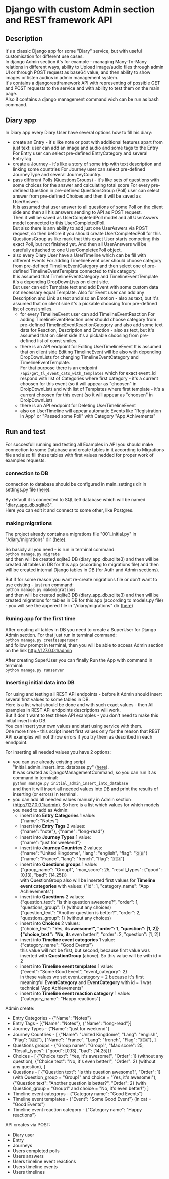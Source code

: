 # Django with custom Admin section and REST framework API

## Description
It's a classic Django app for some "Diary" service, but with useful customisation for different use cases.  
In django Admin section it's for example - managing Many-To-Many relations in different ways, ability to Upload image/audio files through admin UI or through POST request as base64 value, and then ability to show images or listen audios in admin management system.  
It's contains a djangorestframework API with representing of possible GET and POST requests to the service and with ability to test them on the main page.  
Also it contains a django management command wich can be run as bash command.  

## Diary app
In Diary app every Diary User have several options how to fill his diary:  
- create an Entry - it's like note or post with additional features apart from just text: user can add an image and audio and some tags to the Entry
  For Entry user can select pre-defined EntryCategory and several EntryTag.
- create a Journey - it's like a story of some trip with text description and linking some countries
  For Journey user can select pre-defined JourneyType and several JourneyCountry.
- pass different Polls (QuestionsGroups) - it's like sets of questions with some choices for the answer and calculating total score
  For every pre-defined Question in pre-defined QuestionsGroup (Poll) user can select answer from pre-defined Choices and then it will be saved as UserAnswer.  
  It is assumed that user answer to all questions of some Poll on the client side and then all his answers sending to API as POST request.  
  Then it will be saved as UserCompletedPoll model and all UserAswers model connected to this UserCompletedPoll.  
  But also there is ann ability to add just one UserAswers via POST request, so then before it you should create UserCompletedPoll for this QuestionsGroup as like mark that this exact User starts competing this exact Poll, but not finished yet. And then all UserAnswers will be carefully attached to one UserCompletedPoll object.
- also every Diary User have a UserTimeline which can be fill with different Events
  For adding TimelineEvent user should choose category from pre-defined TimelineEventCategory and then select one of pre-defined TimelineEventTemplate connected to this category.  
  It is assumed that TimelineEventCategory and TimelineEventTemplate it's a depending DropDownLists on client side.  
  But user can edit Template text and add Event with some custom data not necessary equal Template.
  Also for Event user can add any Description and Link as text and also an Emotion - also as text, but it's assumed that on client side it's a pickable choosing from pre-defined list of const smiles.
  - for every TimelineEvent user can add TimelineEventReaction
    For adding TimelineEventReaction user should choose category from pre-defined TimelineEventReactionCategory and also add some text data for Reaction, Description and Emotion - also as text, but it's assumed that on client side it's a pickable choosing from pre-defined list of const smiles.
  - there is an API endpoint for Editing UserTimelineEvent
    It is assumed that on client side Editing TimelineEvent will be also with depending DropDownLists for changing TimelineEventCategory and TimelineEventTemplate.  
    For that purpose there is an endpoint `/api/get_tl_event_cats_with_templates` which for exact event_id respond with list of Categories where first category - it's a current choosen for this event (so it will appear as "choosen" in DroipDownList) and with list of Templates where first template - it's a current choosen for this event (so it will appear as "choosen" in DroipDownList)
  - there is an API endpoint for Deleting UserTimelineEvent
  - also on UserTimeline will appear automatic Events like "Registration in App" or "Passed some Poll" with Category "App Achivements" 


## Run and test
For succesfull running and testing all Examples in API you should make connection to some Database and create tables in it according to Migrations file and also fill these tables with first values nedded for proper work of examples requests.  

###  connection to DB
connection to database should be configured in main_settings dir in settings.py file ([here](main_configs/settings.py#L62)). 
  
By default it is connected to SQLite3 database which will be named "diary_app_db.sqlite3".  
Here you can edit it and connect to some other, like Postgres.

### making migrations
The project already contains a migrations file "001_initial.py" in "/diary/migrations" dir ([here](diary/migrations/0001_initial.py)).  

So basicly all you need - is run in terminal command:  
`python manage.py migrate`  
and then will be created sqlite3 DB (diary_app_db.sqlite3) and then will be created all tables in DB for this app (according to migrations file) and then will be created internal Django tables in DB (for Auth and Admin sections).  

But if for some reason you want re-create migrations file or don't want to use existing - just run command:  
`python manage.py makemigrations`  
and then will be created sqlite3 DB (diary_app_db.sqlite3) and then will be created migrations for tables in DB for this app (according to models.py file) - you will see the appered file in "/diary/migrations" dir ([here](diary/migrations/))

### Runing app for the first time
After creating all tables in DB you need to create a SuperUser for Django Admin section. For that just run in terminal command:  
`python manage.py createsuperuser`  
and follow prompt in terminal, then you will be able to access Admin section on the link http://127.0.0.1/admin  

After creating SuperUser you can finally Run the App with command in terminal:  
`python manage.py runserver`  

### Inserting initial data into DB
For using and testing all REST API endpoints - before it Admin should insert several first values to some tables in DB.  
Here is a list what should be done and with such exact values - then All examples in REST API endpoints descriptions will work.  
But if don't want to test these API examples - you don't need to make this initial insert into DB.  
You can insert your own values and start using service with them.  
One more time - this script insert first values only for the reason that REST API examples will not throw errors if you try them as described in each enndpoint.  

For inserting all needed values you have 2 options:  
- you can use already existing script "initial_admin_insert_into_database.py" ([here](diary/management/commands/initial_admin_insert_into_database.py)).  
  It was created as DjangoManagementCommand, so you can run it as command in terminal:  
  `python manage.py initial_admin_insert_into_database`  
  and then it will insert all needed values into DB and print the results of inserting (or errors) in terminal.  
- you can add all needed values manualy in Admin section (http://127.0.0.1/admin).
  So here is a list which values for which models you need to add as Admin:
  - insert into **Entry Categories** 1 value:  
    {"name": "Notes"}
  - insert into **Entry Tags** 2 values:  
    {"name": "note"}, {"name": "long-read"}
  - insert into **Journey Types** 1 value:  
    {"name": "just for weekend"}
  - insert into **Journey Countries** 2 values:  
    {"name": "United Kingdome", "lang": "english", "flag": "🇬🇧"}   
    {"name": "France", "lang": "french", "flag": "🇫🇷"}  
  - insert into **Questions groups** 1 value:  
    {"group_name": "Group1", "max_score": 25, "result_types": {"good": [0,13], "bad": [14,25]}}  
    with QuestionGroup also will be inserted first values for **Timeline event categories** with values:
    {"id": 1, "category_name": "App Achievements"}  
  - insert into **Questions** 2 values:  
    {"question_text": "Is this question awesome?", "order": 1, "questions_group": 1} (without any choices)  
    {"question_text": "Another question is better?", "order": 2, "questions_group": 1} (without any choices)  
  - insert into **Choices** 2 values:  
    {"choice_text": "Yes, it**s awesome!", "order": 1, "question": [1, 2]}  
    {"choice_text": "No, it**s even better!", "order": 2, "question": [1, 2]}  
  - insert into **Timeline event categories** 1 value:  
    {"category_name": "Good Events"}  
    this value will not be first, but second, because first value was inserted with **QuestionGroup** (above). So this value will be with id = 2  
  - insert into **Timeline event templates** 1 value:  
    {"event": "Some Good Event", "event_category": 2}  
    in these values we set event_category = 2 because it's first meaningful **EventCategory** and **EventCategory** with id = 1 was technical "App Achievements"  
  - insert into **Timeline event reaction category** 1 value:  
    {"category_name": "Happy reactions"}  


Admin create:
- Entry Categories - {"Name": "Notes"}
- Entry Tags - [{"Name": "Notes"}, {"Name": "long-read"}]
- Journey Types - {"Name": "just for weekend"}
- Journey Countries - [
    {"Name": "United Kingdome", "Lang": "english", "Flag": "🇬🇧"},
    {"Name": "France", "Lang": "french", "Flag": "🇫🇷"},
]
- Questions groups - {"Group name": "Group1", "Max score": 25, "Result_types": {"good": [0,13], "bad": [14,25]}}
- Choices - [
    {"Choice text": "Yes, it's awesome!", "Order": 1} (without any question),
    {"Choice text": "No, it's even better!", "Order": 2} (without any question),
]
- Questions - [
    {"Question text": "Is this question awesome?", "Order": 1} 
    (with Question_group = "Group1" and choice = "Yes, it's awesome!"), 
    {"Question text": "Another question is better?", "Order": 2} 
    (with Question_group = "Group1" and choice = "No, it's even better!")
]
- Timeline event categorys - {"Category name": "Good Events"}
- Timeline event templates - {"Event": "Some Good Event"} (in cat = "Good Events")
- Timeline event reaction category - {"Category name": "Happy reactions"}

API creates via POST:
- Diary user
- Entry
- Journeys
- Users completed polls
- Users answers
- Users timeline event reactions
- Users timeline events
- Users timelines
